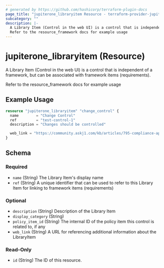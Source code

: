 ```yaml
---
# generated by https://github.com/hashicorp/terraform-plugin-docs
page_title: "jupiterone_libraryitem Resource - terraform-provider-jupiterone"
subcategory: ""
description: |-
  A Library Item (Control in the web UI) is a control that is independent of a framework, but can be associated with framework items (requirements).
  Refer to the resource_framework docs for example usage
---
```


# jupiterone_libraryitem (Resource)

A Library Item (Control in the web UI) is a control that is independent of a framework, but can be associated with framework items (requirements).

Refer to the resource_framework docs for example usage

## Example Usage

```terraform
resource "jupiterone_libraryitem" "change_control" {
  name        = "Change Control"
  ref         = "test-control-1"
  description = "Changes should be controlled"

  web_link = "https://community.askj1.com/kb/articles/795-compliance-api-endpoints"
}
```

<!-- schema generated by tfplugindocs -->
## Schema

### Required

- `name` (String) The Library Item's display name
- `ref` (String) A unique identifier that can be used to refer to this Library Item for linking to framework items (requirements)

### Optional

- `description` (String) Description of the Library Item
- `display_category` (String)
- `policy_item_id` (String) The internal ID of the policy item this control is related to, if any
- `web_link` (String) A URL for referencing additional information about the LibraryItem

### Read-Only

- `id` (String) The ID of this resource.
